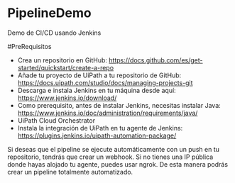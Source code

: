 # PipelineDemo
Demo de CI/CD usando Jenkins

#PreRequisitos

* Crea un repositorio en GitHub: https://docs.github.com/es/get-started/quickstart/create-a-repo
* Añade tu proyecto de UiPath a tu repositorio de GitHub: https://docs.uipath.com/studio/docs/managing-projects-git
* Descarga e instala Jenkins en tu máquina desde aquí: https://www.jenkins.io/download/
* Como prerequisito, antes de instalar Jenkins, necesitas instalar Java: https://www.jenkins.io/doc/administration/requirements/java/
* UiPath Cloud Orchestrator
* Instala la integración de UiPath en tu agente de Jenkins: https://plugins.jenkins.io/uipath-automation-package/

Si deseas que el pipeline se ejecute automáticamente con un push en tu repositorio, tendrás que crear un webhook.
Si no tienes una IP pública donde hayas alojado tu agente, puedes usar ngrok. De esta manera podrás crear un pipeline totalmente automatizado.
